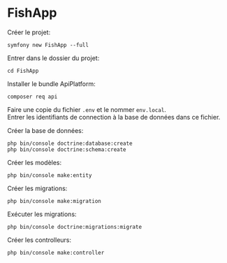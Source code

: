 # FishApp

Créer le projet:

    symfony new FishApp --full

Entrer dans le dossier du projet:

    cd FishApp

Installer le bundle ApiPlatform:

    composer req api

Faire une copie du fichier `.env` et le nommer `env.local`.  
Entrer les identifiants de connection à la base de données dans ce fichier.

Créer la base de données:

    php bin/console doctrine:database:create
    php bin/console doctrine:schema:create

Créer les modèles:

    php bin/console make:entity

Créer les migrations:

    php bin/console make:migration

Exécuter les migrations:

    php bin/console doctrine:migrations:migrate

Créer les controlleurs:

    php bin/console make:controller
